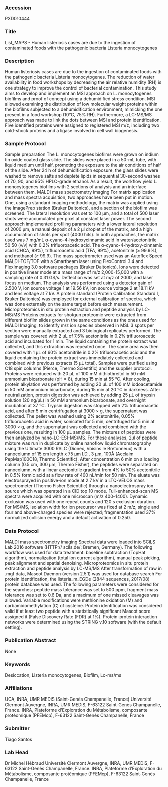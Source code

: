 ### Accession
PXD010444

### Title
List_MAPS - Human listeriosis cases are due to the ingestion of contaminated foods with the pathogenic bacteria Listeria monocytogenes

### Description
Human listeriosis cases are due to the ingestion of contaminated foods with the pathogenic bacteria Listeria monocytogenes. The reduction of water availability in food workshops by decreasing the air relative humidity (RH) is one strategy to improve the control of bacterial contamination. This study aims to develop and implement an MSI approach on L. monocytogenes biofilms and proof of concept using a dehumidified stress condition. MSI allowed examining the distribution of low molecular weight proteins within the biofilms subjected to a dehumidification environment, mimicking the one present in a food workshop (10°C, 75% RH). Furthermore, a LC-MS/MS approach was made to link the dots between MSI and protein identification. Five identified proteins were assigned to registered MSI m/z, including two cold-shock proteins and a ligase involved in cell wall biogenesis.

### Sample Protocol
Sample preparation The L. monocytogenes biofilms were grown on indium tin oxide coated glass slide. The slides were placed in a 50-mL tube, with liquid medium until half, promoting the exposure to the air conditions of half of the slide. After 24 h of dehumidification exposure, the glass slides were washed to remove salts and deplete lipids in sequential 30-second washes of 70, 90, and 95% HPLC-grade ethanol. As a result, the workflow yield L. monocytogenes biofilms with 2 sections of analysis and an interface between them. MALDI mass spectrometry imaging For matrix application and mass spectra acquisition, two approaches have been put in motion. One, using a standard imaging methodology, the matrix was applied using the ImagePrep station (Bruker Daltonics), and a section of the biofilm was screened. The lateral resolution was set to 100 µm, and a total of 500 laser shots were accumulated per pixel at constant laser power. The second approach implemented profiling parameters with a lower lateral resolution of 2000 µm, a manual deposit of a 2 µl droplet of the matrix, and a high accumulation of shots per spot (4000 hits). In both approaches, the matrix used was 7 mg/mL α-cyano-4-hydroxycinnamic acid in water/acetonitrile 50:50 (v/v) with 0.2% trifluoroacetic acid. The α-cyano-4-hydroxy-cinnamic acid (CHCA, 99%), trifluoroacetic acid (TFA, 99%), acetonitrile (≥ 99.9%), and methanol (≥ 99.9). The mass spectrometer used was an Autoflex Speed MALDI-TOF/TOF with a Smartbeam laser using FlexControl 3.4 and FlexImaging 3.0 software packages (Bruker Daltonics). Ions were detected in positive linear mode at a mass range of m/z 2,000-15,000 with a sampling rate of 0.31 GS/s. Deflection was set at m/z of 2000, and laser focus on medium. The analysis was performed using a detector gain of 2.500 V, ion source voltage 1 at 19.56 kV, ion source voltage 2 at 18.11 kV and lens voltage at 7 kV. A protein standard (Protein Calibration Standard I, Bruker Daltonics) was employed for external calibration of spectra, which was done externally on the same target before each measurement. Microproteomics in situ protein extraction and peptide analysis by LC-MS/MS Proteins extracts for shotgun proteomic were extracted from different biofilm slides grown in the same conditions as the ones used for MALDI Imaging, to identify m/z ion species observed in MSI. 3 spots per section were manually extracted and 3 biological replicates performed. The sample was covered with 2 µL of 7.5% acetonitrile in 0.2% trifluoroacetic acid and incubated for 1 min. The liquid containing the protein extract was collected, and this extraction was repeated once. The same area was then covered with 1 µL of 60% acetonitrile in 0.2% trifluoroacetic acid and the liquid containing the protein extract was immediately collected and combined with previous extracts (5 µL total). Samples were purified using C18 spin columns (Pierce, Thermo Scientific) and the supplier protocol. Proteins were reduced with 20 µL of 100 mM dithiothreitol in 50 mM ammonium bicarbonate (pH = 8), during 15 min at 55 °C. After cooling, protein alkylation was performed by adding 20 µL of 100 mM iodoacetamide in 50 mM ammonium bicarbonate, during 15 min at 20 °C in darkness. After neutralization, protein digestion was achieved by adding 25 µL of trypsin solution (20 ng/µL) in 50 mM ammonium bicarbonate, and overnight incubation at 37 °C. Trypsin digestion was stopped with 2% trifluoroacetic acid, and after 5 min centrifugation at 3000 × g, the supernatant was collected. The pellet was washed using 2% acetonitrile, 0.05% trifluoroacetic acid in water, sonicated for 5 min, centrifuged for 5 min at 3000 × g, and the supernatant was collected and combined with the previous one, resulting in 100 µL samples. The mixtures of peptides were then analyzed by nano-LC-ESI-MS/MS. For these analyses, 2µl of peptide mixture was run in duplicate by online nanoflow liquid chromatography using the Ultimate 3000 RSLC (Dionex, Voisins le Bretonneux) with a nanocolumn of 15 cm length x 75 µm I.D., 3 µm, 100Å (Acclaim PepMap100C18, Thermo Scientific). After concentration 6 min on a loading column (0.5 cm, 300 µm, Thermo Fisher), the peptides were separated on nanocolumn, with a linear acetonitrile gradient from 4% to 50% acetonitrile in 0.5% formic acid at a flow rate of 400 nL/min for 50 min. The eluate was electrosprayed in positive-ion mode at 2.7 kV in a LTQ-VELOS mass spectrometer (Thermo Fisher Scientific) through a nanoelectrospray ion source which was operated in a CID top 10 mode. Full-enhanced-scan MS spectra were acquired with one microscan (m/z 400–1400). Dynamic exclusion was used with one repeat counts and 120 s exclusion duration. For MS/MS, isolation width for ion precursor was fixed at 2 m/z, single and four and above-charged species were rejected; fragmentation used 37% normalized collision energy and a default activation of 0.250.

### Data Protocol
MALDI mass spectrometry imaging Spectral data were loaded into SCiLS Lab 2016 software (HTTP:// scils.de/; Bremen, Germany). The following workflow was used for data treatment: baseline subtraction (TopHat algorithm), normalization (total ion current algorithm), manual peak picking, peak alignment and spatial denoising. Microproteomics in situ protein extraction and peptide analysis by LC-MS/MS After transformation of raw in .mgf data, Mascot Daemon (version 2.5.1) was used for database search For protein identification, the listeria_m_EGDe (2844 sequences, 2017/08) protein database was used. The following parameters were considered for the searches: peptide mass tolerance was set to 500 ppm, fragment mass tolerance was set to 0.6 Da, and a maximum of one missed cleavages was allowed. Variable modifications were methionine oxidation (M) and carbamidomethylation (C) of cysteine. Protein identification was considered valid if at least two peptide with a statistically significant Mascot score assigned it (False Discovery Rate (FDR) at 1%). Protein-protein interaction networks were determined using the STRING v.10 software (with the default setting).

### Publication Abstract
None

### Keywords
Desiccation, Listeria monocytogenes, Biofilm, Lc-ms/ms

### Affiliations
UCA, INRA, UMR MEDiS (Saint-Genès Champanelle, France)
Université Clermont Auvergne, INRA, UMR MEDiS, F-63122 Saint-Genès Champanelle, France.  INRA, Plateforme d’Exploration du Métabolisme, composante protéomique (PFEMcp), F-63122 Saint-Genès Champanelle, France

### Submitter
Tiago Santos

### Lab Head
Dr Michel Hébraud
Université Clermont Auvergne, INRA, UMR MEDiS, F-63122 Saint-Genès Champanelle, France.  INRA, Plateforme d’Exploration du Métabolisme, composante protéomique (PFEMcp), F-63122 Saint-Genès Champanelle, France


